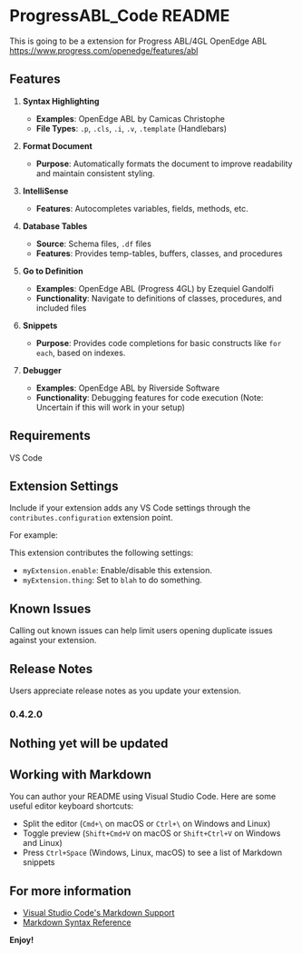 # ProgressABL_Code README

This is going to be a extension for Progress ABL/4GL OpenEdge ABL https://www.progress.com/openedge/features/abl

## Features

1. **Syntax Highlighting**
   - **Examples**: OpenEdge ABL by Camicas Christophe
   - **File Types**: `.p`, `.cls`, `.i`, `.v`, `.template` (Handlebars)

2. **Format Document**
   - **Purpose**: Automatically formats the document to improve readability and maintain consistent styling.

3. **IntelliSense**
   - **Features**: Autocompletes variables, fields, methods, etc.

4. **Database Tables**
   - **Source**: Schema files, `.df` files
   - **Features**: Provides temp-tables, buffers, classes, and procedures

5. **Go to Definition**
   - **Examples**: OpenEdge ABL (Progress 4GL) by Ezequiel Gandolfi
   - **Functionality**: Navigate to definitions of classes, procedures, and included files

6. **Snippets**
   - **Purpose**: Provides code completions for basic constructs like `for each`, based on indexes.

7. **Debugger**
   - **Examples**: OpenEdge ABL by Riverside Software
   - **Functionality**: Debugging features for code execution (Note: Uncertain if this will work in your setup)


## Requirements

VS Code

## Extension Settings

Include if your extension adds any VS Code settings through the `contributes.configuration` extension point.

For example:

This extension contributes the following settings:

* `myExtension.enable`: Enable/disable this extension.
* `myExtension.thing`: Set to `blah` to do something.

## Known Issues

Calling out known issues can help limit users opening duplicate issues against your extension.

## Release Notes

Users appreciate release notes as you update your extension.

### 0.4.2.0
Nothing yet will be updated
---

## Working with Markdown

You can author your README using Visual Studio Code.  Here are some useful editor keyboard shortcuts:

* Split the editor (`Cmd+\` on macOS or `Ctrl+\` on Windows and Linux)
* Toggle preview (`Shift+Cmd+V` on macOS or `Shift+Ctrl+V` on Windows and Linux)
* Press `Ctrl+Space` (Windows, Linux, macOS) to see a list of Markdown snippets

## For more information

* [Visual Studio Code's Markdown Support](http://code.visualstudio.com/docs/languages/markdown)
* [Markdown Syntax Reference](https://help.github.com/articles/markdown-basics/)

**Enjoy!**

